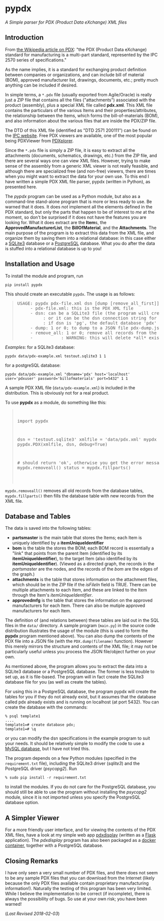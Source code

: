 # pypdx
*A Simple parser for PDX (Product Data eXchange) XML files*

## Introduction

From [the Wikipedia article on PDX](https://en.wikipedia.org/wiki/PDX_(IPC-257X)):
"the PDX (Product Data eXchange) standard for manufacturing is a multi-part standard,
represented by the IPC 2570 series of specifications."

As the name implies, it is a standard for exchanging product definition between companies or organizations, and can include bill of material (BOM), approved manufacturer list, drawings, documents, etc.; pretty much anything can be included if desired.

In simple terms, a <code>*.pdx</code> file (usually exported from Agile/Oracle)
is really just a ZIP file that contains all the files
("attachments") associated with the product (assembly), plus a special XML file called
**pdx.xml**.  This XML file contains the particulars of the various Items and their
properties/attributes, the relationship between the Items, which forms the bill-of-materials (BOM), and also information about the various files that are inside the PDX/ZIP file.

The DTD of this XML file (identified as "DTD 2571 200111") can be found on the
[IPC website](http://www.ipc.org/4.0_Knowledge/4.1_Standards/IPC-25xx-files/2571.zip). Free PDX viewers are available, one of the most popular being PDXViewer from [PDXplorer](http://www.pdxplorer.com/). 

Since the <code>*.pdx</code> file is simply a ZIP file, it is easy to extract all the
attachments (documents, schematics, drawings, etc.) from the ZIP file, and there are 
several ways one can view XML files.  However, trying to make sense of the assembly from
a generic XML viewer is not really feasible, and although there are specialized free (and non-free)
viewers, there are times when you might want to extract the data for your
own use. To this end I have written a simple PDX XML file parser, pypdx (written in Python), as presented here.

The *pypdx* program can be used as a Python module, but 
also as a command-line stand-alone program that is more or less ready to use. Be warned that it does. It does *not* implement all the elements defined in the PDX standard, but only the parts that happen to be of interest to *me* at the moment, so don't be surprised if it does not have the features you are looking for. What it does extract are the **Item**s, the **ApprovedManufacturerList**, the **BillOfMaterial**, and the **Attachments**. The main purpose of the program is to extract this data from the XML file, and organize them by saving them into a relational database: in this case either a [SQLite3](https://www.sqlite.org/) database 
or a [PostgreSQL](https://www.postgresql.org/) database. What you do after the data is 
stuffed into a relational database is up to you! 

## Installation and Usage

To install the module and program, run

	pip install pypdx
    
This should create an executable <code>pypdx</code>.  The usage is as follows:

<blockquote><pre>
USAGE: pypdx pdx-file.xml dsn [dump [remove_all_first]]
     - pdx-file.xml: this is the PDX XML file
     - dsn: can be a SQLite3 file (the program will create one if it does not exist; use the extension .sqlite3
          : or it can be the dsn connection string for a PostgreSQL database
          : if dsn is 'pg', the default database 'pdx' on localhost (port 5432) and username 'pdxuser' will be used
     - dump: 1 or 0; to dump to a JSON file pdx-dump.json (optional)
     - remove_all: 1 or 0; remove all records from the tables first (optional);
     -           : WARNING: this will delete *all* existing parts, BOM, etc., records from the database
</pre></blockquote>

*Examples*: for a SQLite3 database:

 	pypdx data/pdx-example.xml testout.sqlite3 1 1
	
for a postgreSQL database:

	pypdx data/pdx-example.xml "dbname='pdx' host='localhost' user='pdxuser' password='billofmaterials' port=5432" 1 1

A sample PDX XML file (<code>data/pdx-example.xml</code>) is included in the distribution.  This is
obviously not for a real product.

To use **pypdx** as a module, do something like this:

<blockquote><pre>

import pypdx

dsn = 'testout.sqlite3'
xmlfile = 'data/pdx.xml'
mypdx = pypdx.PDX(xmlfile, dsn, debug=True)

\# should return 'ok', otherwise you get the error message
status = mypdx.removeall()
status = mypdx.fillparts()

</pre></blockquote>

<code>mypdx.removeall()</code> removes all old records from the
database tables, <code>mypdx.fillparts()</code> then fills the database table with new records from 
the XML file.


## Database and Tables

The data is saved into the following tables:

- **partsmaster** is the main table that stores the Items; each Item is uniquely identified by a
**itemUniqueIdentifier**
- **bom** is the table the stores the BOM; each BOM record is essentially a
"link" that points from the parent Item (identified by its **itemUniqueIdentifier**),
to the target Item (also identified by its **itemUniqueIdentifier**). (Viewed as a directed graph,
the records in the *partsmaster* are the nodes, and the records of the *bom* are the edges of 
the graph.)
- **attachments** is the table that stores information on the attachment files, which should be in the ZIP file if
the *isFileIn* field is TRUE.  There can be multiple attachments to each Item, and
these are linked to the Item through the Item's *itemUniqueIdentifier*.
- **approvedmfg** is the table that stores the information on the approved manufacturers
for each Item. There can also be mutiple approved manufacturers for each Item.


The definition of (and relations between) these tables are laid out in the SQL files
in the <code>data/</code> directory.  A sample program (<code>main.py</code>) in the source code distribution
illustrates
the usage of the module (this is used to form the **pypdx** program
mentioned above). You can also dump the contents of the PDX file into a JSON file
(with the <code>PDX.dump(filename)</code> function).  However this merely mirrors the
structure and contents of the XML file; it may not be particularly useful unless you
process the JSON file/object further on your own.

As mentioned above, the program allows you to extract the data into a SQLite3 database or a 
PostgreSQL database.  The former is less trouble to set up, as it is file-based. The program
will in fact create the SQLite3 database file for you (as well as create the tables).

For using this in a PostgreSQL database, the program pypdx will create the tables for you 
if they do not already exist, but it assumes that the database called pdx already exists 
and is running on localhost (at port 5432). You can create the database with the commands:

	% psql template1
 	....
 	template1=# create database pdx;
 	template1=# \q
    
or you can modify the dsn specifications in the example program to suit your needs. It should be relatively simple to modify the
code to use a [MySQL database](https://www.mysql.com/), but I have not tried this.

The program depends on a few Python modules (specified in the <code>requirement.txt</code>
file), including the SQLite3 driver (*sqlite3*) and the PostgreSQL driver (*psycopg2*).  Run 

	% sudo pip install -r requirement.txt

to install the modules.  If you do not care for the PostgreSQL database, you should still be
able to use the program without installing the *psycopg2* module, since it is not imported
unless you specify the PostgreSQL database option.

## A Simpler Viewer

For a more friendly user interface, and for viewing the contents of the PDX XML files, have a look at my simple web app [pdxdisplay](https://github.com/sid5432/pdxdisplay)
(written as a [Flask](http://flask.pocoo.org/) application). The *pdxdisplay* program has also been packaged as a [docker container](https://github.com/sid5432/pdx-docker),
together with a PostgreSQL database.


## Closing Remarks

I have only seen a very small number of PDX files, and there does not seem to be
any sample PDX files that you can download from the Internet (likely because the only
PDX files available contain proprietary manufacturing information!). 
Naturally the testing of this program has been very limited. While I believe
the implementation to be correct (if incomplete), there is always the possibility of bugs. 
So use at your own risk; you have been warned!

(*Last Revised 2018-02-03*)



